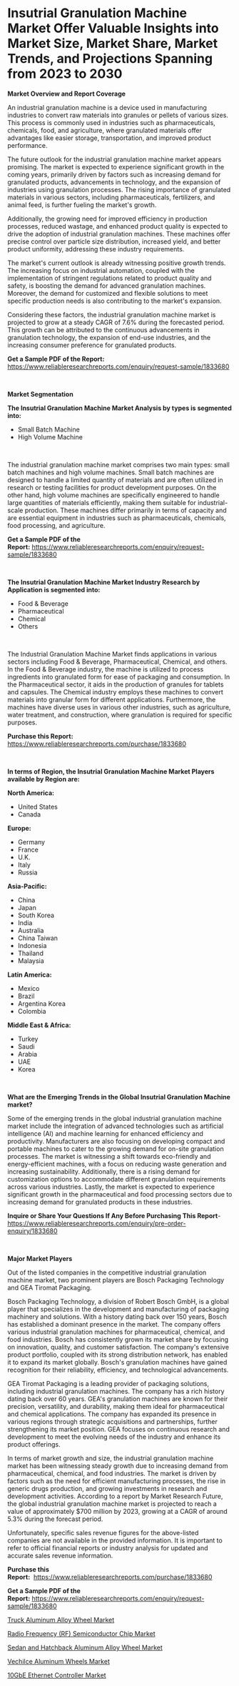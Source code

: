 <p><h1>Insutrial Granulation Machine Market Offer Valuable Insights into Market Size, Market Share, Market Trends, and Projections Spanning from 2023 to 2030</h1></p><p><strong>Market Overview and Report Coverage</strong></p>
<p><p>An industrial granulation machine is a device used in manufacturing industries to convert raw materials into granules or pellets of various sizes. This process is commonly used in industries such as pharmaceuticals, chemicals, food, and agriculture, where granulated materials offer advantages like easier storage, transportation, and improved product performance.</p><p>The future outlook for the industrial granulation machine market appears promising. The market is expected to experience significant growth in the coming years, primarily driven by factors such as increasing demand for granulated products, advancements in technology, and the expansion of industries using granulation processes. The rising importance of granulated materials in various sectors, including pharmaceuticals, fertilizers, and animal feed, is further fueling the market's growth.</p><p>Additionally, the growing need for improved efficiency in production processes, reduced wastage, and enhanced product quality is expected to drive the adoption of industrial granulation machines. These machines offer precise control over particle size distribution, increased yield, and better product uniformity, addressing these industry requirements.</p><p>The market's current outlook is already witnessing positive growth trends. The increasing focus on industrial automation, coupled with the implementation of stringent regulations related to product quality and safety, is boosting the demand for advanced granulation machines. Moreover, the demand for customized and flexible solutions to meet specific production needs is also contributing to the market's expansion.</p><p>Considering these factors, the industrial granulation machine market is projected to grow at a steady CAGR of 7.6% during the forecasted period. This growth can be attributed to the continuous advancements in granulation technology, the expansion of end-use industries, and the increasing consumer preference for granulated products.</p></p>
<p><strong>Get a Sample PDF of the Report:</strong> <a href="https://www.reliableresearchreports.com/enquiry/request-sample/1833680">https://www.reliableresearchreports.com/enquiry/request-sample/1833680</a></p>
<p>&nbsp;</p>
<p><strong>Market Segmentation</strong></p>
<p><strong>The Insutrial Granulation Machine Market Analysis by types is segmented into:</strong></p>
<p><ul><li>Small Batch Machine</li><li>High Volume Machine</li></ul></p>
<p>&nbsp;</p>
<p><p>The industrial granulation machine market comprises two main types: small batch machines and high volume machines. Small batch machines are designed to handle a limited quantity of materials and are often utilized in research or testing facilities for product development purposes. On the other hand, high volume machines are specifically engineered to handle large quantities of materials efficiently, making them suitable for industrial-scale production. These machines differ primarily in terms of capacity and are essential equipment in industries such as pharmaceuticals, chemicals, food processing, and agriculture.</p></p>
<p><strong>Get a Sample PDF of the Report:</strong>&nbsp;<a href="https://www.reliableresearchreports.com/enquiry/request-sample/1833680">https://www.reliableresearchreports.com/enquiry/request-sample/1833680</a></p>
<p>&nbsp;</p>
<p><strong>The Insutrial Granulation Machine Market Industry Research by Application is segmented into:</strong></p>
<p><ul><li>Food & Beverage</li><li>Pharmaceutical</li><li>Chemical</li><li>Others</li></ul></p>
<p>&nbsp;</p>
<p><p>The Industrial Granulation Machine Market finds applications in various sectors including Food & Beverage, Pharmaceutical, Chemical, and others. In the Food & Beverage industry, the machine is utilized to process ingredients into granulated form for ease of packaging and consumption. In the Pharmaceutical sector, it aids in the production of granules for tablets and capsules. The Chemical industry employs these machines to convert materials into granular form for different applications. Furthermore, the machines have diverse uses in various other industries, such as agriculture, water treatment, and construction, where granulation is required for specific purposes.</p></p>
<p><strong>Purchase this Report:</strong>&nbsp; <a href="https://www.reliableresearchreports.com/purchase/1833680">https://www.reliableresearchreports.com/purchase/1833680</a></p>
<p>&nbsp;</p>
<p><strong>In terms of Region, the Insutrial Granulation Machine Market Players available by Region are:</strong></p>
<p>
    <p> <strong> North America: </strong>
        <ul>
            <li>United States</li>
            <li>Canada</li>
        </ul>
        </p> 
    <p> <strong> Europe: </strong>
        <ul>
            <li>Germany</li>
            <li>France</li>
            <li>U.K.</li>
            <li>Italy</li>
            <li>Russia</li>
        </ul>
        </p> 
    <p> <strong> Asia-Pacific: </strong>
        <ul>
            <li>China</li>
            <li>Japan</li>
            <li>South Korea</li>
            <li>India</li>
            <li>Australia</li>
            <li>China Taiwan</li>
            <li>Indonesia</li>
            <li>Thailand</li>
            <li>Malaysia</li>
        </ul>
        </p> 
    <p> <strong> Latin America: </strong>
        <ul>
            <li>Mexico</li>
            <li>Brazil</li>
            <li>Argentina Korea</li>
            <li>Colombia</li>
        </ul>
        </p> 
    <p> <strong> Middle East & Africa: </strong>
        <ul>
            <li>Turkey</li>
            <li>Saudi</li>
            <li>Arabia</li>
            <li>UAE</li>
            <li>Korea</li>
        </ul>
    </p>
    </p>
<p>&nbsp;</p>
<p><strong>What are the Emerging Trends in the Global Insutrial Granulation Machine market?</strong></p>
<p><p>Some of the emerging trends in the global industrial granulation machine market include the integration of advanced technologies such as artificial intelligence (AI) and machine learning for enhanced efficiency and productivity. Manufacturers are also focusing on developing compact and portable machines to cater to the growing demand for on-site granulation processes. The market is witnessing a shift towards eco-friendly and energy-efficient machines, with a focus on reducing waste generation and increasing sustainability. Additionally, there is a rising demand for customization options to accommodate different granulation requirements across various industries. Lastly, the market is expected to experience significant growth in the pharmaceutical and food processing sectors due to increasing demand for granulated products in these industries.</p></p>
<p><strong>Inquire or Share Your Questions If Any Before Purchasing This Report</strong>- <a href="https://www.reliableresearchreports.com/enquiry/pre-order-enquiry/1833680">https://www.reliableresearchreports.com/enquiry/pre-order-enquiry/1833680</a></p>
<p>&nbsp;</p>
<p><strong>Major Market Players</strong></p>
<p><p>Out of the listed companies in the competitive industrial granulation machine market, two prominent players are Bosch Packaging Technology and GEA Tiromat Packaging.</p><p>Bosch Packaging Technology, a division of Robert Bosch GmbH, is a global player that specializes in the development and manufacturing of packaging machinery and solutions. With a history dating back over 150 years, Bosch has established a dominant presence in the market. The company offers various industrial granulation machines for pharmaceutical, chemical, and food industries. Bosch has consistently grown its market share by focusing on innovation, quality, and customer satisfaction. The company's extensive product portfolio, coupled with its strong distribution network, has enabled it to expand its market globally. Bosch's granulation machines have gained recognition for their reliability, efficiency, and technological advancements.</p><p>GEA Tiromat Packaging is a leading provider of packaging solutions, including industrial granulation machines. The company has a rich history dating back over 60 years. GEA's granulation machines are known for their precision, versatility, and durability, making them ideal for pharmaceutical and chemical applications. The company has expanded its presence in various regions through strategic acquisitions and partnerships, further strengthening its market position. GEA focuses on continuous research and development to meet the evolving needs of the industry and enhance its product offerings.</p><p>In terms of market growth and size, the industrial granulation machine market has been witnessing steady growth due to increasing demand from pharmaceutical, chemical, and food industries. The market is driven by factors such as the need for efficient manufacturing processes, the rise in generic drugs production, and growing investments in research and development activities. According to a report by Market Research Future, the global industrial granulation machine market is projected to reach a value of approximately $700 million by 2023, growing at a CAGR of around 5.3% during the forecast period.</p><p>Unfortunately, specific sales revenue figures for the above-listed companies are not available in the provided information. It is important to refer to official financial reports or industry analysis for updated and accurate sales revenue information.</p></p>
<p><strong>Purchase this Report:</strong>&nbsp;&nbsp;<a href="https://www.reliableresearchreports.com/purchase/1833680">https://www.reliableresearchreports.com/purchase/1833680</a></p>
<p></p>
<p><strong>Get a Sample PDF of the Report:</strong>&nbsp;<a href="https://www.reliableresearchreports.com/enquiry/request-sample/1833680">https://www.reliableresearchreports.com/enquiry/request-sample/1833680</a></p>
<p><p><a href="https://www.linkedin.com/pulse/truck-aluminum-alloy-wheel-market-size-share-global-analysis/">Truck Aluminum Alloy Wheel Market</a></p><p><a href="https://medium.com/@reportprime01/radio-frequency-rf-semiconductor-chip-market-analysis-and-sze-forecasted-for-period-from-2023-to-9df28746ca21">Radio Frequency (RF) Semiconductor Chip Market</a></p><p><a href="https://www.linkedin.com/pulse/sedan-hatchback-aluminum-alloy-wheel-market-research-report/">Sedan and Hatchback Aluminum Alloy Wheel Market</a></p><p><a href="https://www.linkedin.com/pulse/vechilce-aluminum-wheels-market-size-share-global-analysis/">Vechilce Aluminum Wheels Market</a></p><p><a href="https://medium.com/@reportprime03/10gbe-ethernet-controller-market-share-evolution-and-market-growth-trends-2023-2030-d6fb51ae527a">10GbE Ethernet Controller Market</a></p></p>